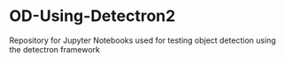 # OD-Using-Detectron2
Repository for Jupyter Notebooks used for testing object detection using the detectron framework
